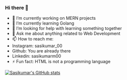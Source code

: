 ### Hi there 👋

- 🔭 I’m currently working on MERN projects
- 🌱 I’m currently learning Golang
- 🤔 I’m looking for help with learning something together
- 💬 Ask me about anything related to Web Development
- 📫 How to reach me: 
-    Instagram: sasikumar_00
-    Github: You are already there
-    Linkedin:  sasikumarm00
- ⚡ Fun fact: HTML is not a programming language

[![Sasikumar's GitHub stats](https://sasikumar00.vercel.app/api?username=Sasikumar00&show_icons=true&theme=midnight-purple)](https://github.com/Sasikumar00/github-readme-stats)
<!-- 
[![Readme Card](https://sasikumar00.vercel.app/api/pin/?username=Sasikumar00&repo=github-readme-stats&theme=midnight-purple)](https://github.com/Sasikumar00/github-readme-stats) -->
